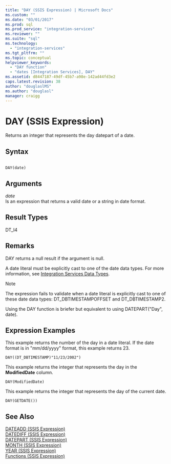 ```yaml
---
title: "DAY (SSIS Expression) | Microsoft Docs"
ms.custom: ""
ms.date: "03/01/2017"
ms.prod: sql
ms.prod_service: "integration-services"
ms.reviewer: ""
ms.suite: "sql"
ms.technology: 
  - "integration-services"
ms.tgt_pltfrm: ""
ms.topic: conceptual
helpviewer_keywords: 
  - "DAY function"
  - "dates [Integration Services], DAY"
ms.assetid: d8447187-49df-45b7-a98e-142ad44fd3e2
caps.latest.revision: 38
author: "douglaslMS"
ms.author: "douglasl"
manager: craigg
---
```

# DAY (SSIS Expression)
  Returns an integer that represents the day datepart of a date.  
  
## Syntax  
  
```  
  
DAY(date)  
```  
  
## Arguments  
 *date*  
 Is an expression that returns a valid date or a string in date format.  
  
## Result Types  
 DT_I4  
  
## Remarks  
 DAY returns a null result if the argument is null.  
  
 A date literal must be explicitly cast to one of the date data types. For more information, see [Integration Services Data Types](../../integration-services/data-flow/integration-services-data-types.md).  
  
> [!NOTE]  
>  The expression fails to validate when a date literal is explicitly cast to one of these date data types: DT_DBTIMESTAMPOFFSET and DT_DBTIMESTAMP2.  
  
 Using the DAY function is briefer but equivalent to using DATEPART("Day", date).  
  
## Expression Examples  
 This example returns the number of the day in a date literal. If the date format is in "mm/dd/yyyy" format, this example returns 23.  
  
```  
DAY((DT_DBTIMESTAMP)"11/23/2002")  
```  
  
 This example returns the integer that represents the day in the **ModifiedDate** column.  
  
```  
DAY(ModifiedDate)  
```  
  
 This example returns the integer that represents the day of the current date.  
  
```  
DAY(GETDATE())  
```  
  
## See Also  
 [DATEADD &#40;SSIS Expression&#41;](../../integration-services/expressions/dateadd-ssis-expression.md)   
 [DATEDIFF &#40;SSIS Expression&#41;](../../integration-services/expressions/datediff-ssis-expression.md)   
 [DATEPART &#40;SSIS Expression&#41;](../../integration-services/expressions/datepart-ssis-expression.md)   
 [MONTH &#40;SSIS Expression&#41;](../../integration-services/expressions/month-ssis-expression.md)   
 [YEAR &#40;SSIS Expression&#41;](../../integration-services/expressions/year-ssis-expression.md)   
 [Functions &#40;SSIS Expression&#41;](../../integration-services/expressions/functions-ssis-expression.md)  
  
  
